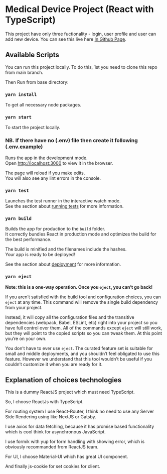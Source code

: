 # Medical Device Project (React with TypeScript)

This project have only three fuctionality - login, user profile and user can add new device.
You can see this live here [In Github Page](https://github.com/facebook/create-react-app).

## Available Scripts

You can run this project locally. To do this, 1st you need to clone this repo from main branch.

Then Run from base directory:

### `yarn install`

To get all necessary node packages.

### `yarn start`

To start the project locally.

### NB. If there have no (.env) file then create it following (.env.example)

Runs the app in the development mode.\
Open [http://localhost:3000](http://localhost:3000) to view it in the browser.

The page will reload if you make edits.\
You will also see any lint errors in the console.

### `yarn test`

Launches the test runner in the interactive watch mode.\
See the section about [running tests](https://facebook.github.io/create-react-app/docs/running-tests) for more information.

### `yarn build`

Builds the app for production to the `build` folder.\
It correctly bundles React in production mode and optimizes the build for the best performance.

The build is minified and the filenames include the hashes.\
Your app is ready to be deployed!

See the section about [deployment](https://facebook.github.io/create-react-app/docs/deployment) for more information.

### `yarn eject`

**Note: this is a one-way operation. Once you `eject`, you can’t go back!**

If you aren’t satisfied with the build tool and configuration choices, you can `eject` at any time. This command will remove the single build dependency from your project.

Instead, it will copy all the configuration files and the transitive dependencies (webpack, Babel, ESLint, etc) right into your project so you have full control over them. All of the commands except `eject` will still work, but they will point to the copied scripts so you can tweak them. At this point you’re on your own.

You don’t have to ever use `eject`. The curated feature set is suitable for small and middle deployments, and you shouldn’t feel obligated to use this feature. However we understand that this tool wouldn’t be useful if you couldn’t customize it when you are ready for it.

## Explanation of choices technologies

This is a dummy ReactJS project which must need TypeScript.

So, I choose ReactJs with TypeScript.

For routing system I use React-Router, I think no need to use any Server Side Rendering using like NextJS or Gatsby.

I use axios for data fetching, because it has promise based functionality which is cool think for asynchronous JavaScript.

I use formik with yup for form handling with showing error, which is obviously recommanded from ReactJS team.

For UI, I choose Material-UI which has great UI component.

And finally js-cookie for set cookies for client.
